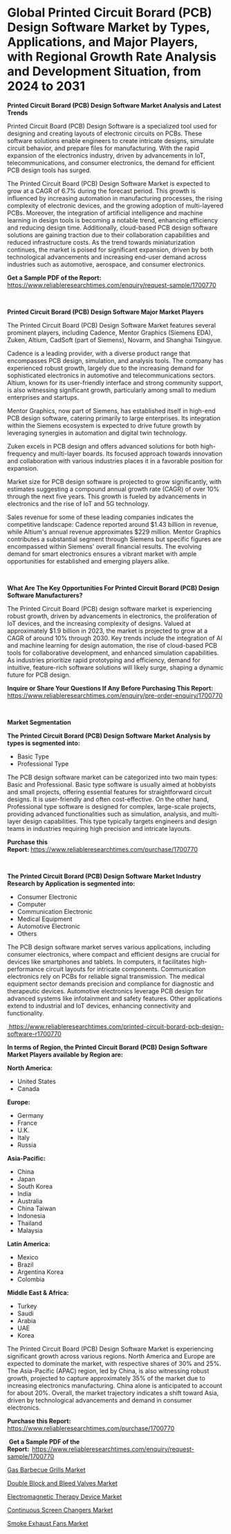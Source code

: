 <p><h1>Global Printed Circuit Borard (PCB) Design Software Market by Types, Applications, and Major Players, with Regional Growth Rate Analysis and Development Situation, from 2024 to 2031</h1></p><p><strong>Printed Circuit Borard (PCB) Design Software Market Analysis and Latest Trends</strong></p>
<p><p>Printed Circuit Board (PCB) Design Software is a specialized tool used for designing and creating layouts of electronic circuits on PCBs. These software solutions enable engineers to create intricate designs, simulate circuit behavior, and prepare files for manufacturing. With the rapid expansion of the electronics industry, driven by advancements in IoT, telecommunications, and consumer electronics, the demand for efficient PCB design tools has surged.</p><p>The Printed Circuit Board (PCB) Design Software Market is expected to grow at a CAGR of 6.7% during the forecast period. This growth is influenced by increasing automation in manufacturing processes, the rising complexity of electronic devices, and the growing adoption of multi-layered PCBs. Moreover, the integration of artificial intelligence and machine learning in design tools is becoming a notable trend, enhancing efficiency and reducing design time. Additionally, cloud-based PCB design software solutions are gaining traction due to their collaboration capabilities and reduced infrastructure costs. As the trend towards miniaturization continues, the market is poised for significant expansion, driven by both technological advancements and increasing end-user demand across industries such as automotive, aerospace, and consumer electronics.</p></p>
<p><strong>Get a Sample PDF of the Report:&nbsp;</strong> <a href="https://www.reliableresearchtimes.com/enquiry/request-sample/1700770?utm_campaign=1612&utm_medium=2&utm_source=Github&utm_content=ia&utm_term=21102024&utm_id=printed-circuit-borard-pcb-design-software">https://www.reliableresearchtimes.com/enquiry/request-sample/1700770</a></p>
<p>&nbsp;</p>
<p><strong>Printed Circuit Borard (PCB) Design Software Major Market Players</strong></p>
<p><p>The Printed Circuit Board (PCB) Design Software Market features several prominent players, including Cadence, Mentor Graphics (Siemens EDA), Zuken, Altium, CadSoft (part of Siemens), Novarm, and Shanghai Tsingyue. </p><p>Cadence is a leading provider, with a diverse product range that encompasses PCB design, simulation, and analysis tools. The company has experienced robust growth, largely due to the increasing demand for sophisticated electronics in automotive and telecommunications sectors. Altium, known for its user-friendly interface and strong community support, is also witnessing significant growth, particularly among small to medium enterprises and startups.</p><p>Mentor Graphics, now part of Siemens, has established itself in high-end PCB design software, catering primarily to large enterprises. Its integration within the Siemens ecosystem is expected to drive future growth by leveraging synergies in automation and digital twin technology.</p><p>Zuken excels in PCB design and offers advanced solutions for both high-frequency and multi-layer boards. Its focused approach towards innovation and collaboration with various industries places it in a favorable position for expansion.</p><p>Market size for PCB design software is projected to grow significantly, with estimates suggesting a compound annual growth rate (CAGR) of over 10% through the next five years. This growth is fueled by advancements in electronics and the rise of IoT and 5G technology.</p><p>Sales revenue for some of these leading companies indicates the competitive landscape: Cadence reported around $1.43 billion in revenue, while Altium's annual revenue approximates $229 million. Mentor Graphics contributes a substantial segment through Siemens but specific figures are encompassed within Siemens' overall financial results. The evolving demand for smart electronics ensures a vibrant market with ample opportunities for established and emerging players alike.</p></p>
<p>&nbsp;</p>
<p><strong>What Are The Key Opportunities For Printed Circuit Borard (PCB) Design Software Manufacturers?</strong></p>
<p><p>The Printed Circuit Board (PCB) design software market is experiencing robust growth, driven by advancements in electronics, the proliferation of IoT devices, and the increasing complexity of designs. Valued at approximately $1.9 billion in 2023, the market is projected to grow at a CAGR of around 10% through 2030. Key trends include the integration of AI and machine learning for design automation, the rise of cloud-based PCB tools for collaborative development, and enhanced simulation capabilities. As industries prioritize rapid prototyping and efficiency, demand for intuitive, feature-rich software solutions will likely surge, shaping a dynamic future for PCB design.</p></p>
<p><strong>Inquire or Share Your Questions If Any Before Purchasing This Report:</strong> <a href="https://www.reliableresearchtimes.com/enquiry/pre-order-enquiry/1700770?utm_campaign=1612&utm_medium=2&utm_source=Github&utm_content=ia&utm_term=21102024&utm_id=printed-circuit-borard-pcb-design-software">https://www.reliableresearchtimes.com/enquiry/pre-order-enquiry/1700770</a></p>
<p>&nbsp;</p>
<p><strong>Market Segmentation</strong></p>
<p><strong>The Printed Circuit Borard (PCB) Design Software Market Analysis by types is segmented into:</strong></p>
<p><ul><li>Basic Type</li><li>Professional Type</li></ul></p>
<p><p>The PCB design software market can be categorized into two main types: Basic and Professional. Basic type software is usually aimed at hobbyists and small projects, offering essential features for straightforward circuit designs. It is user-friendly and often cost-effective. On the other hand, Professional type software is designed for complex, large-scale projects, providing advanced functionalities such as simulation, analysis, and multi-layer design capabilities. This type typically targets engineers and design teams in industries requiring high precision and intricate layouts.</p></p>
<p><strong>Purchase this Report:&nbsp;</strong><a href="https://www.reliableresearchtimes.com/purchase/1700770?utm_campaign=1612&utm_medium=2&utm_source=Github&utm_content=ia&utm_term=21102024&utm_id=printed-circuit-borard-pcb-design-software">https://www.reliableresearchtimes.com/purchase/1700770</a></p>
<p>&nbsp;</p>
<p><strong>The Printed Circuit Borard (PCB) Design Software Market Industry Research by Application is segmented into:</strong></p>
<p><ul><li>Consumer Electronic</li><li>Computer</li><li>Communication Electronic</li><li>Medical Equipment</li><li>Automotive Electronic</li><li>Others</li></ul></p>
<p><p>The PCB design software market serves various applications, including consumer electronics, where compact and efficient designs are crucial for devices like smartphones and tablets. In computers, it facilitates high-performance circuit layouts for intricate components. Communication electronics rely on PCBs for reliable signal transmission. The medical equipment sector demands precision and compliance for diagnostic and therapeutic devices. Automotive electronics leverage PCB design for advanced systems like infotainment and safety features. Other applications extend to industrial and IoT devices, enhancing connectivity and functionality.</p></p>
<p><a href="https://www.reliableresearchtimes.com/printed-circuit-borard-pcb-design-software-r1700770?utm_campaign=1612&utm_medium=2&utm_source=Github&utm_content=ia&utm_term=21102024&utm_id=printed-circuit-borard-pcb-design-software">&nbsp;https://www.reliableresearchtimes.com/printed-circuit-borard-pcb-design-software-r1700770</a></p>
<p><strong>In terms of Region, the Printed Circuit Borard (PCB) Design Software Market Players available by Region are:</strong></p>
<p>
    <p> <strong> North America: </strong>
        <ul>
            <li>United States</li>
            <li>Canada</li>
        </ul>
        </p> 
    <p> <strong> Europe: </strong>
        <ul>
            <li>Germany</li>
            <li>France</li>
            <li>U.K.</li>
            <li>Italy</li>
            <li>Russia</li>
        </ul>
        </p> 
    <p> <strong> Asia-Pacific: </strong>
        <ul>
            <li>China</li>
            <li>Japan</li>
            <li>South Korea</li>
            <li>India</li>
            <li>Australia</li>
            <li>China Taiwan</li>
            <li>Indonesia</li>
            <li>Thailand</li>
            <li>Malaysia</li>
        </ul>
        </p> 
    <p> <strong> Latin America: </strong>
        <ul>
            <li>Mexico</li>
            <li>Brazil</li>
            <li>Argentina Korea</li>
            <li>Colombia</li>
        </ul>
        </p> 
    <p> <strong> Middle East & Africa: </strong>
        <ul>
            <li>Turkey</li>
            <li>Saudi</li>
            <li>Arabia</li>
            <li>UAE</li>
            <li>Korea</li>
        </ul>
    </p>
    </p>
<p><p>The Printed Circuit Board (PCB) Design Software Market is experiencing significant growth across various regions. North America and Europe are expected to dominate the market, with respective shares of 30% and 25%. The Asia-Pacific (APAC) region, led by China, is also witnessing robust growth, projected to capture approximately 35% of the market due to increasing electronics manufacturing. China alone is anticipated to account for about 20%. Overall, the market trajectory indicates a shift toward Asia, driven by technological advancements and demand in consumer electronics.</p></p>
<p><strong>Purchase this Report: </strong><a href="https://www.reliableresearchtimes.com/purchase/1700770?utm_campaign=1612&utm_medium=2&utm_source=Github&utm_content=ia&utm_term=21102024&utm_id=printed-circuit-borard-pcb-design-software">https://www.reliableresearchtimes.com/purchase/1700770</a></p>
<p>&nbsp;<strong>Get a Sample PDF of the Report:&nbsp;&nbsp;</strong><a href="https://www.reliableresearchtimes.com/enquiry/request-sample/1700770?utm_campaign=1612&utm_medium=2&utm_source=Github&utm_content=ia&utm_term=21102024&utm_id=printed-circuit-borard-pcb-design-software">https://www.reliableresearchtimes.com/enquiry/request-sample/1700770</a></p>
<p><strong></strong></p>
<p><p><a href="https://www.linkedin.com/pulse/emerging-opportunities-challenges-global-gas-barbecue-grills-6pkde?utm_campaign=1612&utm_medium=2&utm_source=Github&utm_content=ia&utm_term=21102024&utm_id=printed-circuit-borard-pcb-design-software">Gas Barbecue Grills Market</a></p><p><a href="https://www.linkedin.com/pulse/double-block-bleed-valves-market-overview-forecast-2024-od7ie?utm_campaign=1612&utm_medium=2&utm_source=Github&utm_content=ia&utm_term=21102024&utm_id=printed-circuit-borard-pcb-design-software">Double Block and Bleed Valves Market</a></p><p><a href="https://www.linkedin.com/pulse/electromagnetic-therapy-device-market-size-share-analysis-growth-vvjqe?utm_campaign=1612&utm_medium=2&utm_source=Github&utm_content=ia&utm_term=21102024&utm_id=printed-circuit-borard-pcb-design-software">Electromagnetic Therapy Device Market</a></p><p><a href="https://www.linkedin.com/pulse/continuous-screen-changers-market-global-insights-sales-trends-zzkle?utm_campaign=1612&utm_medium=2&utm_source=Github&utm_content=ia&utm_term=21102024&utm_id=printed-circuit-borard-pcb-design-software">Continuous Screen Changers Market</a></p><p><a href="https://www.linkedin.com/pulse/smoke-exhaust-fans-market-segmentation-applications-types-latve?utm_campaign=1612&utm_medium=2&utm_source=Github&utm_content=ia&utm_term=21102024&utm_id=printed-circuit-borard-pcb-design-software">Smoke Exhaust Fans Market</a></p></p>